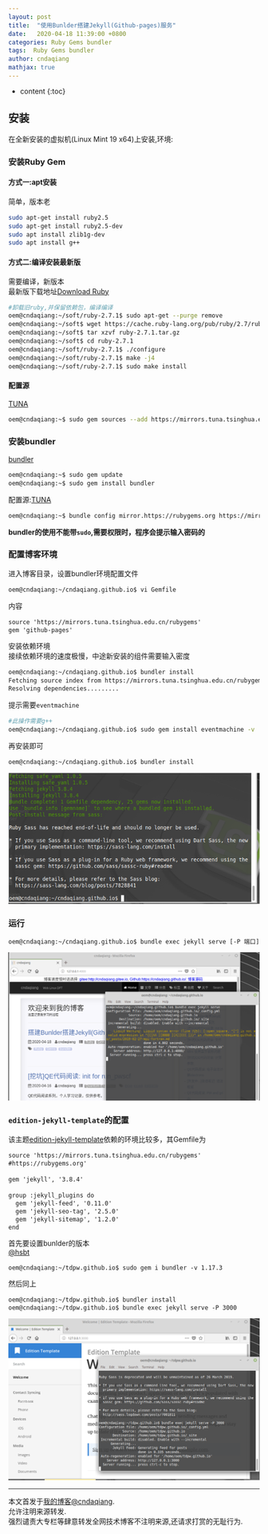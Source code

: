 ```yaml
---
layout: post
title:  "使用Bunlder搭建Jekyll(Github-pages)服务"
date:   2020-04-18 11:39:00 +0800
categories: Ruby Gems bundler
tags:  Ruby Gems bundler
author: cndaqiang
mathjax: true
---
```

* content
{:toc}









## 安装
在全新安装的虚拟机(Linux Mint 19 x64)上安装,环境:

### 安装Ruby Gem
#### 方式一:apt安装
简单，版本老
```bash
sudo apt-get install ruby2.5 
sudo apt-get install ruby2.5-dev
sudo apt install zlib1g-dev
sudo apt install g++
```

#### 方式二:编译安装最新版
需要编译，新版本<br>
最新版下载地址[Download Ruby](https://www.ruby-lang.org/en/downloads/)
```bash
#卸载旧ruby,并保留依赖包，编译编译
oem@cndaqiang:~/soft/ruby-2.7.1$ sudo apt-get --purge remove
oem@cndaqiang:~/soft$ wget https://cache.ruby-lang.org/pub/ruby/2.7/ruby-2.7.1.tar.gz
oem@cndaqiang:~/soft$ tar xzvf ruby-2.7.1.tar.gz
oem@cndaqiang:~/soft$ cd ruby-2.7.1
oem@cndaqiang:~/soft/ruby-2.7.1$ ./configure
oem@cndaqiang:~/soft/ruby-2.7.1$ make -j4
oem@cndaqiang:~/soft/ruby-2.7.1$ sudo make install
```


#### 配置源
[TUNA](https://mirror.tuna.tsinghua.edu.cn/help/rubygems/) 
```bash
oem@cndaqiang:~$ sudo gem sources --add https://mirrors.tuna.tsinghua.edu.cn/rubygems/ --remove https://rubygems.o
```

### 安装bundler
[bundler](https://bundler.io/)
```bash
oem@cndaqiang:~$ sudo gem update
oem@cndaqiang:~$ sudo gem install bundler
```
配置源:[TUNA](https://mirror.tuna.tsinghua.edu.cn/help/rubygems/) 
```bash
oem@cndaqiang:~$ bundle config mirror.https://rubygems.org https://mirrors.tuna.tsinghua.edu.cn/rubygems
```
**bundler的使用不能带`sudo`,需要权限时，程序会提示输入密码的**

### 配置博客环境
进入博客目录，设置bundler环境配置文件
```bash
oem@cndaqiang:~/cndaqiang.github.io$ vi Gemfile
```
内容
```
source 'https://mirrors.tuna.tsinghua.edu.cn/rubygems'
gem 'github-pages'
```
安装依赖环境<br>
接续依赖环境的速度极慢，中途新安装的组件需要输入密度
```bash
oem@cndaqiang:~/cndaqiang.github.io$ bundler install
Fetching source index from https://mirrors.tuna.tsinghua.edu.cn/rubygems/
Resolving dependencies.........
```
提示需要`eventmachine`
```bash
#此操作需要g++
oem@cndaqiang:~/cndaqiang.github.io$ sudo gem install eventmachine -v '1.2.7' --source 'https://mirrors.tuna.tsinghua.edu.cn/rubygems'
```
再安装即可
```bash
oem@cndaqiang:~/cndaqiang.github.io$ bundler install
```
![](/uploads/2020/04/bundler.png)

### 运行
```
oem@cndaqiang:~/cndaqiang.github.io$ bundle exec jekyll serve [-P 端口]
```
![](/uploads/2020/04/blogbun.png)


### `edition-jekyll-template`的配置
该主题[edition-jekyll-template](https://github.com/cndaqiang/edition-jekyll-template)依赖的环境比较多，其Gemfile为
```
source 'https://mirrors.tuna.tsinghua.edu.cn/rubygems'
#https://rubygems.org'

gem 'jekyll', '3.8.4'

group :jekyll_plugins do
  gem 'jekyll-feed', '0.11.0'
  gem 'jekyll-seo-tag', '2.5.0'
  gem 'jekyll-sitemap', '1.2.0'
end
```
首先要设置bunlder的版本<br>
[@hsbt](https://github.com/rbenv/rbenv/issues/1138)
```
oem@cndaqiang:~/tdpw.github.io$ sudo gem i bundler -v 1.17.3
```
然后同上
```
oem@cndaqiang:~/tdpw.github.io$ bundler install
oem@cndaqiang:~/tdpw.github.io$ bundle exec jekyll serve -P 3000
```
![](/uploads/2020/04/bund17.png)

------
本文首发于[我的博客@cndaqiang](https://cndaqiang.github.io/).<br>
允许注明来源转发.<br>
强烈谴责大专栏等肆意转发全网技术博客不注明来源,还请求打赏的无耻行为.
